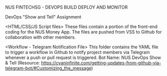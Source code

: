 NUS FINTECHSG - DEVOPS BUILD DEPLOY AND MONITOR

DevOps "Show and Tell" Assignment

<HTML/CSS/JS Script files>
These files contain a portion of the front-end coding for the NUS Money App. The files are pushed from VSS to Github for collaboration with other members.

<Workflow - Telegram Notification File>
This folder contains the YAML file to trigger a workflow in Github to notify project members via Telegram whenever a push or pull request is triggered.
Bot Name: NUS DevOps Show & Tell (Resource: https://cyaninfinite.com/getting-updates-from-github-via-telegram-bot/#Customizing_the_message)

